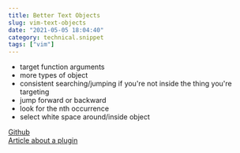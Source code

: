 ```yaml
---
title: Better Text Objects
slug: vim-text-objects
date: "2021-05-05 18:04:40"
category: technical.snippet
tags: ["vim"]
---
```


- target function arguments
- more types of object
- consistent searching/jumping if you're not inside the thing you're targeting
- jump forward or backward
- look for the nth occurrence
- select white space around/inside object

[Github](https://github.com/wellle/targets.vim)  
[Article about a plugin](https://www.barbarianmeetscoding.com/blog/exploring-vim-plugins-improve-and-extend-your-text-objects-with-targets-vim)
